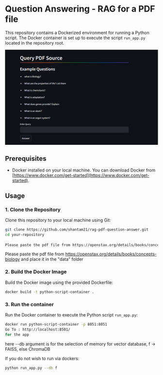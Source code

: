# Question Answering - RAG for a PDF file

This repository contains a Dockerized environment for running a Python script. The Docker container is set up to execute the script `run_app.py` located in the repository root.

![Alt text](app_image.png "App Screenshot")


## Prerequisites

- Docker installed on your local machine. You can download Docker from [https://www.docker.com/get-started](https://www.docker.com/get-started).

## Usage

### 1. Clone the Repository

Clone this repository to your local machine using Git:

```bash
git clone https://github.com/shantam21/rag-pdf-question-answer.git
cd your-repository

Please paste the pdf file from https://openstax.org/details/books/concepts-biology and place it in the "data" folder
```
Please paste the pdf file from https://openstax.org/details/books/concepts-biology and place it in the "data" folder

### 2. Build the Docker Image
Build the Docker image using the provided Dockerfile:

```bash
docker build -t python-script-container .
```

### 3. Run the container
Run the Docker container to execute the Python script `run_app.py`:


```bash
docker run python-script-container -p 8051:8051
Go To : http://localhost:8501/ 
for the app
```
here --db argument is for the selection of memory for vector database, f -> FAISS, else ChromaDB

If you do not wish to run via dockers:
```bash
python run_app.py --db f
```
